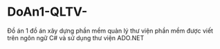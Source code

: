 # DoAn1-QLTV-
Đồ án 1
đồ án xây dựng phần mềm quản lý thư viện
phần mềm được viết trên ngôn ngữ C# và sử dụng thư viện ADO.NET
